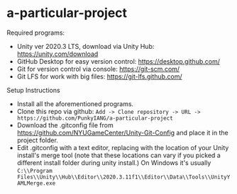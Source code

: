 # a-particular-project
 
Required programs:
- Unity ver 2020.3 LTS, download via Unity Hub: https://unity.com/download
- GitHub Desktop for easy version control: https://desktop.github.com/
- Git for version control via console: https://git-scm.com/
- Git LFS for work with big files: https://git-lfs.github.com/

Setup Instructions
- Install all the aforementioned programs.
- Clone this repo via github: `Add -> Clone repository -> URL -> https://github.com/PunkyIANG/a-particular-project`
- Download the .gitconfig file from https://github.com/NYUGameCenter/Unity-Git-Config and place it in the project folder.
- Edit .gitconfig with a text editor, replacing <path to UnityYAMLMerge> with the location of your Unity install's merge tool (note that these locations can vary if you picked a different install folder during unity install.) On Windows it's usually `C:\\Program Files\\Unity\\Hub\\Editor\\2020.3.11f1\\Editor\\Data\\Tools\\UnityYAMLMerge.exe`
